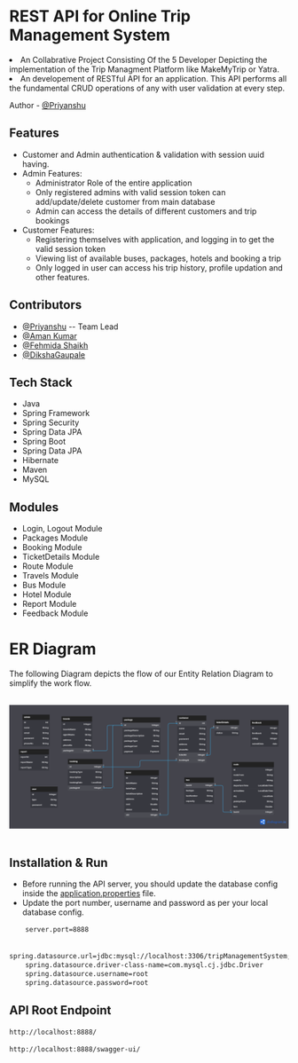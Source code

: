 <!-- ============================================  TITLE ======================================================  -->
# REST API for Online Trip Management System

<!-- ============================================  DETAILS ======================================================  -->

<li>An Collabrative Project Consisting Of the 5 Developer Depicting the implementation of the Trip Managment Platform like MakeMyTrip or Yatra.
<li>An developement of RESTful API for an application. This API performs all the fundamental CRUD operations of any with user validation at every step.
<br>

<!-- ============================================  AUTHOR ======================================================  -->

Author - [@Priyanshu](https://github.com/Siddharth263)
 
<!-- ============================================  FEATURES ======================================================  -->

  
## Features

* Customer and Admin authentication & validation with session uuid having.
* Admin Features:
    * Administrator Role of the entire application
    * Only registered admins with valid session token can add/update/delete customer from main database
    * Admin can access the details of different customers and trip bookings
* Customer Features:
    * Registering themselves with application, and logging in to get the valid session token
    * Viewing list of available buses, packages, hotels and booking a trip
    * Only logged in user can access his trip history, profile updation and other features.

<!-- ============================================  CONTRIBUTORS ======================================================  -->

  
## Contributors

* [@Priyanshu](https://github.com/Siddharth263) -- Team Lead
* [@Aman Kumar](https://github.com/Amanastel)
* [@Fehmida Shaikh](https://github.com/fehmida99)
* [@DikshaGaupale](https://github.com/DikshaGaupale)
  
<!-- ============================================  TECH STACK ======================================================  -->

## Tech Stack

* Java
* Spring Framework
* Spring Security
* Spring Data JPA
* Spring Boot
* Spring Data JPA
* Hibernate
* Maven
* MySQL

<!-- ============================================  MODULES ======================================================  -->

## Modules

* Login, Logout Module
* Packages Module
* Booking Module
* TicketDetails Module
* Route Module
* Travels Module
* Bus Module
* Hotel Module
* Report Module
* Feedback Module

<!-- ============================================  ER - DIAGRAM ======================================================  -->

# ER Diagram

The following Diagram depicts the flow of our Entity Relation Diagram to simplify the work flow.
<br>
<br>
  
 <img src='./er-diagram/online trip management system.png'/>


<br>
<br>

<!-- ============================================  INSTALLATION AND RUN ======================================================  -->

## Installation & Run

* Before running the API server, you should update the database config inside the [application.properties](src\main\resources\application.properties) file. 
* Update the port number, username and password as per your local database config.

```
    server.port=8888

    spring.datasource.url=jdbc:mysql://localhost:3306/tripManagementSystem;
    spring.datasource.driver-class-name=com.mysql.cj.jdbc.Driver
    spring.datasource.username=root
    spring.datasource.password=root

```

<!-- ============================================  API ROOT ENDPOINTS ======================================================  -->

## API Root Endpoint

`http://localhost:8888/`

`http://localhost:8888/swagger-ui/`
